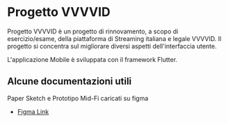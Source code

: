 # Progetto VVVVID

Progetto VVVVID è un progetto di rinnovamento, a scopo di esercizio/esame, della piattaforma di Streaming italiana e legale VVVVID. Il progetto si concentra sul migliorare diversi aspetti dell'interfaccia utente.

L'applicazione Mobile è sviluppata con il framework Flutter.

## Alcune documentazioni utili
Paper Sketch e Prototipo Mid-Fi caricati su figma

- [Figma Link](https://www.figma.com/file/xrltX2XzGQnT3dtBQSTQrp/ProgettoVVVVID?node-id=0%3A1)
